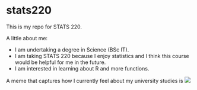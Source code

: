 # stats220

This is my repo for STATS 220. 

A little about me:

- I am undertaking a degree in Science (BSc IT).
- I am taking STATS 220 because I enjoy statistics and I think this course would be helpful for me in the future.
- I am interested in learning about R and more functions.

A meme that captures how I currently feel about my university studies is ![](https://c.tenor.com/8druEACXtX8AAAAd/tenor.gif)
